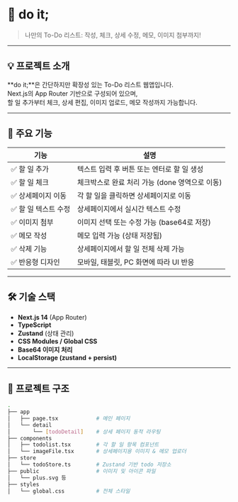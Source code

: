 # 📝 do it;

> 나만의 To-Do 리스트: 작성, 체크, 상세 수정, 메모, 이미지 첨부까지!

---

## 💡 프로젝트 소개

**do it;**은 간단하지만 확장성 있는 To-Do 리스트 웹앱입니다.  
Next.js의 App Router 기반으로 구성되어 있으며,  
할 일 추가부터 체크, 상세 편집, 이미지 업로드, 메모 작성까지 가능합니다.

---

## 🔧 주요 기능

| 기능                 | 설명                                           |
| -------------------- | ---------------------------------------------- |
| ✅ 할 일 추가        | 텍스트 입력 후 버튼 또는 엔터로 할 일 생성     |
| ✅ 할 일 체크        | 체크박스로 완료 처리 가능 (done 영역으로 이동) |
| ✅ 상세페이지 이동   | 각 할 일을 클릭하면 상세페이지로 이동          |
| ✅ 할 일 텍스트 수정 | 상세페이지에서 실시간 텍스트 수정              |
| ✅ 이미지 첨부       | 이미지 선택 또는 수정 가능 (base64로 저장)     |
| ✅ 메모 작성         | 메모 입력 가능 (상태 저장됨)                   |
| ✅ 삭제 기능         | 상세페이지에서 할 일 전체 삭제 가능            |
| ✅ 반응형 디자인     | 모바일, 태블릿, PC 화면에 따라 UI 반응         |

---

## 🛠️ 기술 스택

- **Next.js 14** (App Router)
- **TypeScript**
- **Zustand** (상태 관리)
- **CSS Modules / Global CSS**
- **Base64 이미지 처리**
- **LocalStorage (zustand + persist)**

---

## 📁 프로젝트 구조

```bash
.
├── app
│   ├── page.tsx            # 메인 페이지
│   └── detail
│       └── [todoDetail]    # 상세 페이지 동적 라우팅
├── components
│   ├── todolist.tsx        # 각 할 일 항목 컴포넌트
│   └── imageFile.tsx       # 상세페이지용 이미지 & 메모 업로더
├── store
│   └── todoStore.ts        # Zustand 기반 todo 저장소
├── public                  # 이미지 및 아이콘 파일
│   └── plus.svg 등
├── styles
│   └── global.css          # 전체 스타일
```
